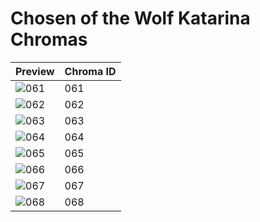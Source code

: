 # Chosen of the Wolf Katarina Chromas
| Preview | Chroma ID |
|---------|-----------|
| ![061](https://raw.communitydragon.org/latest/plugins/rcp-be-lol-game-data/global/default/v1/champion-chroma-images/55/55061.png) | 061 |
| ![062](https://raw.communitydragon.org/latest/plugins/rcp-be-lol-game-data/global/default/v1/champion-chroma-images/55/55062.png) | 062 |
| ![063](https://raw.communitydragon.org/latest/plugins/rcp-be-lol-game-data/global/default/v1/champion-chroma-images/55/55063.png) | 063 |
| ![064](https://raw.communitydragon.org/latest/plugins/rcp-be-lol-game-data/global/default/v1/champion-chroma-images/55/55064.png) | 064 |
| ![065](https://raw.communitydragon.org/latest/plugins/rcp-be-lol-game-data/global/default/v1/champion-chroma-images/55/55065.png) | 065 |
| ![066](https://raw.communitydragon.org/latest/plugins/rcp-be-lol-game-data/global/default/v1/champion-chroma-images/55/55066.png) | 066 |
| ![067](https://raw.communitydragon.org/latest/plugins/rcp-be-lol-game-data/global/default/v1/champion-chroma-images/55/55067.png) | 067 |
| ![068](https://raw.communitydragon.org/latest/plugins/rcp-be-lol-game-data/global/default/v1/champion-chroma-images/55/55068.png) | 068 |
